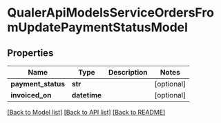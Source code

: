 # QualerApiModelsServiceOrdersFromUpdatePaymentStatusModel

## Properties
Name | Type | Description | Notes
------------ | ------------- | ------------- | -------------
**payment_status** | **str** |  | [optional] 
**invoiced_on** | **datetime** |  | [optional] 

[[Back to Model list]](../README.md#documentation-for-models) [[Back to API list]](../README.md#documentation-for-api-endpoints) [[Back to README]](../README.md)

